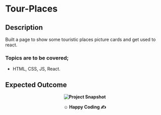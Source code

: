 # Tour-Places

## Description

Built a page to show some touristic places picture cards and get used to react.

### Topics are to be covered;

- HTML, CSS, JS, React.

## Expected Outcome

**<div align="center">![Project Snapshot](snapshot.png)</div>**

**<p align="center">&#9786; Happy Coding &#9997;</p>**
